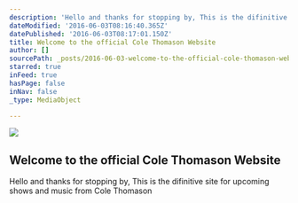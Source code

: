 ```yaml
---
description: 'Hello and thanks for stopping by, This is the difinitive site for upcoming shows and music from Cole Thomason'
dateModified: '2016-06-03T08:16:40.365Z'
datePublished: '2016-06-03T08:17:01.150Z'
title: Welcome to the official Cole Thomason Website
author: []
sourcePath: _posts/2016-06-03-welcome-to-the-official-cole-thomason-website.md
starred: true
inFeed: true
hasPage: false
inNav: false
_type: MediaObject

---
```

<article style=""><img src="https://the-grid-user-content.s3-us-west-2.amazonaws.com/8660386e-021c-4e7f-b9c8-cb5b31a81785.jpg" /><h1>Welcome to the official Cole Thomason Website</h1></article>

Hello and thanks for stopping by, This is the difinitive site for upcoming shows and music from Cole Thomason